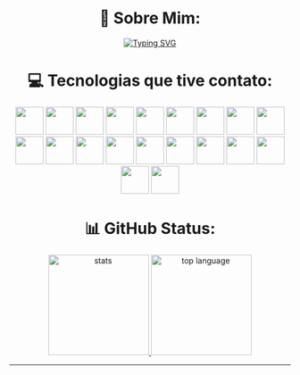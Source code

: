 <div style="display: inline_block"; align="center">
  
# 💫 Sobre Mim:

<a href="https://git.io/typing-svg"><img src="https://readme-typing-svg.demolab.com?font=Arial&weight=600&size=30&duration=4000&pause=1000&color=cdcdcd&background=FFA8F400&center=true&width=800&height=80&lines=Oi%2C+meu+nome+%C3%A9+Ronielli;Eu+sou+t%C3%A9cnico+em+desenvolvimento+de+sistemas;Estou+cursando+ADS+na+SPTech;Seja+bem+vindo+ao+meu+GitHub!" alt="Typing SVG" /></a>

# 💻 Tecnologias que tive contato:
<div align="center">
<img src="https://skillicons.dev/icons?i=js" height="50"/>
<img src="https://skillicons.dev/icons?i=typescript" height="50"/>
<img src="https://skillicons.dev/icons?i=java" height="50"/>
<img src="https://skillicons.dev/icons?i=cs" height="50"/>
<img src="https://skillicons.dev/icons?i=python" height="50"/>
<img src="https://skillicons.dev/icons?i=lua" height="50"/>
<img src="https://skillicons.dev/icons?i=react" height="50"/>
<img src="https://skillicons.dev/icons?i=angular" height="50"/>
<img src="https://skillicons.dev/icons?i=nodejs" height="50"/>
<img src="https://skillicons.dev/icons?i=spring" height="50"/>
<img src="https://skillicons.dev/icons?i=dotnet" height="50"/>
<img src="https://skillicons.dev/icons?i=mysql" height="50"/>
<img src="https://skillicons.dev/icons?i=docker" height="50"/>
<img src="https://skillicons.dev/icons?i=html" height="50"/>
<img src="https://skillicons.dev/icons?i=css" height="50"/>
<img src="https://skillicons.dev/icons?i=sass" height="50"/>
<img src="https://skillicons.dev/icons?i=tailwind" height="50"/>
<img src="https://skillicons.dev/icons?i=linux" height="50"/>
<img src="https://skillicons.dev/icons?i=aws" height="50"/>
<img src="https://skillicons.dev/icons?i=azure" height="50"/>
</div>

# 📊 GitHub Status:
<div class="description" style="display: inline_block"; align="center">
  <a href="[https://github.com/JoaoManierii](https://github.com/RoniAndradee)">
     <img src="https://github-readme-stats.vercel.app/api?username=RoniAndradee&show_icons=true&theme=dark" alt="stats" height="180px">
     <img src="https://github-readme-stats.vercel.app/api/top-langs/?username=RoniAndradee&layout=compact&theme=dark" alt="top language" height="180px">
  </a>
  </div>
<hr>
</div>
